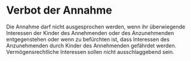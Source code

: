# Verbot der Annahme

Die Annahme darf nicht ausgesprochen werden, wenn ihr überwiegende Interessen der Kinder des Annehmenden oder des Anzunehmenden entgegenstehen oder wenn zu befürchten ist, dass Interessen des Anzunehmenden durch Kinder des Annehmenden gefährdet werden. Vermögensrechtliche Interessen sollen nicht ausschlaggebend sein.